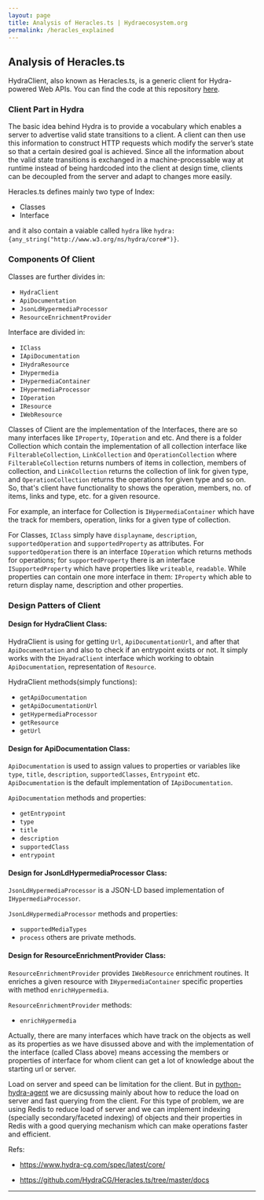 ```yaml
---
layout: page
title: Analysis of Heracles.ts | Hydraecosystem.org
permalink: /heracles_explained
---
```


## Analysis of Heracles.ts 

HydraClient, also known as Heracles.ts, is a generic client for Hydra-powered Web APIs. You can find the code at this repository [here](https://github.com/HydraCG/Heracles.ts).

### Client Part in Hydra 

The basic idea behind Hydra is to provide a vocabulary which enables a server to advertise valid state transitions to a client. A client can then use this information to construct HTTP requests which modify the server’s state so that a certain desired goal is achieved. Since all the information about the valid state transitions is exchanged in a machine-processable way at runtime instead of being hardcoded into the client at design time, clients can be decoupled from the server and adapt to changes more easily.

Heracles.ts defines mainly two type of Index:

* Classes
* Interface

and it also contain a vaiable called `hydra` like `hydra:{any_string("http://www.w3.org/ns/hydra/core#")}`.



### Components Of Client 

Classes are further divides in:
* `HydraClient`
* `ApiDocumentation`
* `JsonLdHypermediaProcessor`
* `ResourceEnrichmentProvider`

Interface are divided in:
* `IClass`
* `IApiDocumentation`
* `IHydraResource`
* `IHypermedia`
* `IHypermediaContainer`
* `IHypermediaProcessor`
* `IOperation`
* `IResource`
* `IWebResource`

Classes of Client are the implementation of the Interfaces, there are so many interfaces like `IProperty`, `IOperation` and etc. And there is a folder Collection which contain the implementation of all collection interface like `FilterableCollection`, `LinkCollection` and `OperationCollection` where `FilterableCollection` returns numbers of items in collection, members of collection, and `LinkCollection` returns the collection of link for given type, and `OperationCollection` returns the operations for given type and so on. So, that's client have functionality to shows the operation, members, no. of items, links and type, etc. for a given resource.

For example, an interface for Collection is `IHypermediaContainer` which have the track for members, operation, links for a given type of collection.

For Classes, `IClass` simply have `displayname`, `description`, `supportedOperation` and `supportedProperty` as attributes. For `supportedOperation` there is an interface `IOperation` which returns methods for operations; for `supportedProperty` there is an interface `ISupportedProperty` which have properties like `writeable`, `readable`. While properties can contain one more interface in them: `IProperty` which able to return display name, description and other properties. 


### Design Patters of Client 

#### Design for HydraClient Class:

HydraClient is using for getting `Url`, `ApiDocumentationUrl`, and after that `ApiDocumentation` and also to check if an entrypoint exists or not. It simply works with the `IHyadraClient` interface which working to obtain `ApiDocumentation`, representation of `Resource`.

HydraClient methods(simply functions):
* `getApiDocumentation`
* `getApiDocumentationUrl`
* `getHypermediaProcessor`
* `getResource`
* `getUrl`

#### Design for ApiDocumentation Class:

`ApiDocumentation` is used to assign values to properties or variables like `type`, `title`, `description`, `supportedClasses`, `Entrypoint` etc. `ApiDocumentation` is the default implementation of `IApiDocumentation`.

`ApiDocumentation` methods and properties:
* `getEntrypoint`
* `type`
* `title`
* `description`
* `supportedClass`
* `entrypoint`

#### Design for JsonLdHypermediaProcessor Class:

`JsonLdHypermediaProcessor` is a JSON-LD based implementation of `IHypermediaProcessor`.

`JsonLdHypermediaProcessor` methods and properties:
* `supportedMediaTypes`
* `process`
others are private methods.

#### Design for ResourceEnrichmentProvider Class:

`ResourceEnrichmentProvider` provides `IWebResource` enrichment routines. It enriches a given resource with `IHypermediaContainer` specific properties with method `enrichHypermedia`.

`ResourceEnrichmentProvider` methods:
* `enrichHypermedia`

Actually, there are many interfaces which have track on the objects as well as its properties as we have disussed above and with the implementation of the interface (called Class above) means accessing the members or properties of interface for whom  client can get a lot of knowledge about the starting url or server.

Load on server and speed can be limitation for the client. But in [python-hydra-agent](https://github.com/HTTP-APIs/python-hydra-agent)  we are dicsussing mainly about how to reduce the load on server and fast querying from the client. For this type of problem, we are using Redis to reduce load of server and we can implement indexing (specially secondary/faceted indexing) of objects and their properties in Redis with a good querying mechanism which can make operations faster and efficient.

Refs:

* https://www.hydra-cg.com/spec/latest/core/

* https://github.com/HydraCG/Heracles.ts/tree/master/docs

---


